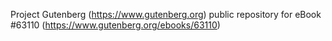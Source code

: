 Project Gutenberg (https://www.gutenberg.org) public repository for eBook #63110 (https://www.gutenberg.org/ebooks/63110)
